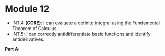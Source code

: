 # Module 12 

-   INT.4  **(CORE)**: I can evaluate a definite integral using the Fundamental Theorem of Calculus.
-   INT.5: I can correctly antidifferentiate basic functions and identify antiderivatives.

**Part A:**
<!--stackedit_data:
eyJoaXN0b3J5IjpbLTExNjY3ODI1MjddfQ==
-->